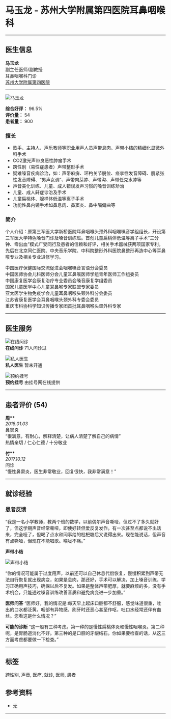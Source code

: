 # 马玉龙 - 苏州大学附属第四医院耳鼻咽喉科

---

## 医生信息

**马玉龙**  
副主任医师/副教授  
耳鼻咽喉科门诊  
[苏州大学附属第四医院](https://wy.guahaoe.com/hospital/6d03a82b-325f-4afa-aec4-824f2080ac4d000)  

---

![马玉龙](https://kano.guahao.cn/4nX2689043_image140.jpg?timestamp=1482197706719&resize=140x140&webp=80)

**综合好评：** 96.5%  
**评价量：** 54  
**患者量：** 900  

### 擅长
- 歌手、主持人、声乐教师等职业用声人员声带息肉、声带小结的精细化显微外科手术
- CO2激光声带良恶性肿瘤手术
- 跨性别（易性症患者）声带整形手术
- 疑难嗓音疾病诊治，如：声带麻痹、环杓关节脱位、痉挛性发音障碍、肌紧张性发音障碍、“男声女调”、声带肉芽肿、声带沟、声带任克水肿等
- 声音美化训练、儿童、成人错误发声习惯的嗓音训练矫治
- 儿童、成人鼾症诊治及手术
- 儿童扁桃体、腺样体低温等离子手术
- 功能性鼻内镜手术如鼻息肉、鼻窦炎、鼻中隔偏曲等

### 简介
个人介绍：原第三军医大学新桥医院耳鼻咽喉头颈外科咽喉嗓音学组组长，开设第三军医大学特色嗓音门诊及嗓音训练班。首创儿童扁桃体低温等离子手术“三分钟、零出血”模式广受同行及患者的信赖和好评，相关手术器械获两项国家专利。先后在北京同仁医院、中央音乐学院、中科院整形外科医院鼻整形再造中心等耳鼻喉专业及相关专业进修学习。

中国医疗保健国际交流促进会咽喉嗓音言语分会委员  
中国医师协会儿科医师分会儿童耳鼻喉医师学组青年医师工作组委员  
中国康复医学会康复治疗专业委员会嗓音康复学组委员  
国家儿童医学中心儿童耳鼻喉专家联盟专家委员  
亚太医学生物免疫学会儿童耳鼻咽喉头颈外科分会委员  
江苏省康复医学会耳鼻咽喉头颈外科专委会委员  
重庆市科协科学知识传播专家团首批耳鼻咽喉头颈外科专家  

---

## 医生服务

![在线问诊](https://kano.guahao.com/VpT163056275?webp=80)  
**在线问诊** 71人问诊过

![私人医生](https://kano.guahao.com/5Pl163047774?webp=80)  
**私人医生** 暂未开通

![预约挂号](https://kano.guahao.com/cDA163043335?webp=80)  
**预约挂号** 由挂号网在线提供

---

## 患者评价 (54)

**周\*\***  
*2018.01.03*  
鼻窦炎  
“很满意，有耐心，解释清楚，让病人清楚了解自己的病情”  
热情亲切 / 仁心仁德 / 十分敬业

**付\*\***  
*2017.10.12*  
问诊  
“慢性鼻窦炎，医生非常敬业，回复很快，我非常满意！”

---

## 就诊经验

### 患者反馈
“我是一名小学教师，教两个班的数学，以前偶尔声音嘶哑，但过不了多久就好了，但这学期声音经常嘶哑，即使好转但爱反复发作。有一次甚至点都说不出话来，完全哑了，但喝了点水和同事给的枇杷糖后又说得出来。现在能说话，但声音有点嘶哑，但现在不能唱歌。喉咙不痛。”

**声带小结**

![声带小结](https://kano.guahao.cn/4nX2689043_image140.jpg?timestamp=1482197706719&webp=80)

“你的情况可能属于过度用声，以前还可以自己休息代偿恢复，慢慢积累到声带无法自行恢复就出现病变，如果是息肉，那还好，手术可以解决，加上嗓音训练，学习正确用声技巧，确保以后不复发。如果是整体声带肥厚，就要麻烦的多，没有手术机会，只能通过嗓音训练改善音质和避免病变进一步加重。”

**医师问答**
“医师好，我的情况是:每天早上起床口腔都不舒服，感觉味道很重，吐出的口水都泛黄。咽部有异物感，刷牙时还恶心甚至作呕，吐口水经常还伴有血丝。您看这是什么情况？”

**可能的诊断**
“这一般有三种考虑。第一种的是慢性扁桃体炎和慢性咽喉炎。第二种呢，是胃肠道消化不好。第三种的是口腔的牙龈结石。你如果要检查的话，从这三方面考虑都要做一下检查。”

--- 

## 标签
跨性别, 声音, 医疗, 就诊, 医师, 患者

## 参考资料
- 无

---